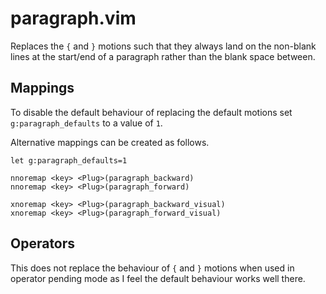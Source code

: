 # paragraph.vim

Replaces the `{` and `}` motions such that they always land on the
non-blank lines at the start/end of a paragraph rather than the blank
space between.

## Mappings

To disable the default behaviour of replacing the default motions set
`g:paragraph_defaults` to a value of `1`.

Alternative mappings can be created as follows.

```vim
let g:paragraph_defaults=1

nnoremap <key> <Plug>(paragraph_backward)
nnoremap <key> <Plug>(paragraph_forward)

xnoremap <key> <Plug>(paragraph_backward_visual)
xnoremap <key> <Plug>(paragraph_forward_visual)
```

## Operators

This does not replace the behaviour of `{` and `}` motions when used in
operator pending mode as I feel the default behaviour works well there.
